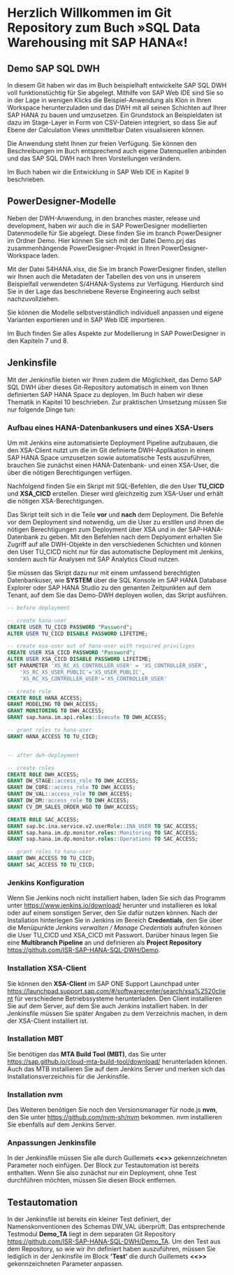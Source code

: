 # Herzlich Willkommen im Git Repository zum Buch »SQL Data Warehousing mit SAP HANA«!

## Demo SAP SQL DWH
In diesem Git haben wir das im Buch beispielhaft entwickelte SAP SQL DWH voll funktionstüchtig für Sie abgelegt. Mithilfe von SAP Web IDE sind Sie so in der Lage in wenigen Klicks die Beispiel-Anwendung als Klon in Ihren Workspace herunterzuladen und das DWH mit all seinen Schichten auf Ihrer SAP HANA zu bauen und umzusetzen. 
Ein Grundstock an Beispieldaten ist dazu im Stage-Layer in Form von CSV-Dateien integriert, so dass Sie auf Ebene der Calculation Views unmittelbar Daten visualisieren können. 

Die Anwendung steht Ihnen zur freien Verfügung. Sie können den Beschreibungen im Buch entsprechend auch eigene Datenquellen anbinden und das SAP SQL DWH nach Ihren Vorstellungen verändern. 

Im Buch haben wir die Entwicklung in SAP Web IDE in Kapitel 9 beschrieben. 

## PowerDesigner-Modelle
Neben der DWH-Anwendung, in den branches master, release und development, haben wir auch die in SAP PowerDesigner modellierten Datenmodelle für Sie abgelegt. Diese finden Sie im branch PowerDesigner im Ordner Demo. Hier können Sie sich mit der Datei Demo.prj das zusammenhängende PowerDesigner-Projekt in Ihren PowerDesigner-Workspace laden. 

Mit der Datei S4HANA.xlsx, die Sie im branch PowerDesigner finden, stellen wir Ihnen auch die Metadaten der Tabellen des von uns in unserem Beispielfall verwendeten S/4HANA-Systems zur Verfügung. Hierdurch sind Sie in der Lage das beschriebene Reverse Engineering auch selbst nachzuvollziehen. 

Sie können die Modelle selbstverständlich individuell anpassen und eigene Varianten exportieren und in SAP Web IDE importieren. 

Im Buch finden Sie alles Aspekte zur Modellierung in SAP PowerDesigner in den Kapiteln 7 und 8. 

## Jenkinsfile
Mit der Jenkinsfile bieten wir Ihnen zudem die Möglichkeit, das Demo SAP SQL DWH über dieses Git-Repository automatisch in einem von Ihnen definierten SAP HANA Space zu deployen. Im Buch haben wir diese Thematik in Kapitel 10 beschrieben. Zur praktischen Umsetzung müssen Sie nur folgende Dinge tun:

### Aufbau eines HANA-Datenbankusers und eines XSA-Users
Um mit Jenkins eine automatisierte Deployment Pipeline aufzubauen, die den XSA-Client nutzt um die im Git definierte DWH-Applikation in einem SAP HANA Space umzusetzen sowie automatische Tests auszuführen, brauchen Sie zunächst einen HANA-Datenbank- und einen XSA-User, die über die nötigen Berechtigungen verfügen. 

Nachfolgend finden Sie ein Skript mit SQL-Befehlen, die den User **TU_CICD** und **XSA_CICD** erstellen. Dieser wird gleichzeitig zum XSA-User und erhält die nötigen XSA-Berechtigungen. 

Das Skript teilt sich in die Teile **vor** und **nach** dem Deployment. Die Befehle vor dem Deployment sind notwendig, um die User zu erstllen und ihnen die nötigen Berechtigungen zum Deployment über XSA und in der SAP-HANA-Datenbank zu geben. Mit den Befehlen nach dem Deplyoment erhalten Sie Zugriff auf alle DWH-Objekte in den verschiedenen Schichten und können den User TU_CICD nicht nur für das automatische Deployment mit Jenkins, sondern auch für Analysen mit SAP Analytics Cloud nutzen. 

Sie müssen das Skript dazu nur mit einem umfassend berechtigten Datenbankuser, wie **SYSTEM** über die SQL Konsole im SAP HANA Database Explorer oder SAP HANA Studio zu den genanten Zeitpunkten auf dem Tenant, auf dem Sie das Demo-DWH deployen wollen, das Skript ausführen.

```sql
-- before deployment

-- create hana-user
CREATE USER TU_CICD PASSWORD "Password";
ALTER USER TU_CICD DISABLE PASSWORD LIFETIME;

-- create xsa-user out of hana-user with required priviliges
CREATE USER XSA_CICD PASSWORD "Password";
ALTER USER XSA_CICD DISABLE PASSWORD LIFETIME;
SET PARAMETER 'XS_RC_XS_CONTROLLER_USER' = 'XS_CONTROLLER_USER',
    'XS_RC_XS_USER_PUBLIC'='XS_USER_PUBLIC',
    'XS_RC_XS_CONTROLLER_USER'='XS_CONTROLLER_USER'

-- create role
CREATE ROLE HANA_ACCESS;
GRANT MODELING TO DWH_ACCESS;
GRANT MONITORING TO DWH_ACCESS;
GRANT sap.hana.im.api.roles::Execute TO DWH_ACCESS;

-- grant roles to hana-user
GRANT HANA_ACCESS TO TU_CICD;


-- after dwh-deployment

-- create roles
CREATE ROLE DWH_ACCESS;
GRANT DW_STAGE::access_role TO DWH_ACCESS;
GRANT DW_CORE::access_role TO DWH_ACCESS;
GRANT DW_VAL::access_role TO DWH_ACCESS;
GRANT DW_DM::access_role TO DWH_ACCESS;
GRANT CV_DM_SALES_ORDER_WGO TO DWH_ACCESS;

CREATE ROLE SAC_ACCESS;
GRANT sap.bc.ina.service.v2.userRole::INA_USER TO SAC_ACCESS;
GRANT sap.hana.im.dp.monitor.roles::Monitoring TO SAC_ACCESS;
GRANT sap.hana.im.dp.monitor.roles::Operations TO SAC_ACCESS;

-- grant roles to hana-user
GRANT DWH_ACCESS TO TU_CICD;
GRANT SAC_ACCESS TO TU_CICD;
```

### Jenkins Konfiguration
Wenn Sie Jenkins noch nicht installiert haben, laden Sie sich das Programm unter https://www.jenkins.io/download/ herunter und installieren es lokal oder auf einem sonstigen Server, den Sie dafür nutzen können. Nach der Installation hinterlegen Sie in Jenkins im Bereich **Credentials**, den Sie über die Menüpunkte *Jenkins verwalten / Manage Credentials* aufrufen können die User TU_CICD und XSA_CICD mit Passwort. Darüber hinaus legen Sie  eine **Multibranch Pipeline** an und definieren als **Project Repository** https://github.com/ISR-SAP-HANA-SQL-DWH/Demo. 

### Installation XSA-Client
Sie können den **XSA-Client** im SAP ONE Support Launchpad unter https://launchpad.support.sap.com/#/softwarecenter/search/xsa%2520client für verschiedene Betriebssysteme herunterladen. Den Client installieren Sie auf dem Server, auf dem Sie auch Jenkins installiert haben. In der Jenkinsfile müssen Sie später Angaben zu dem Verzeichnis machen, in dem der XSA-Client installiert ist. 

### Installation MBT
Sie benötigen das **MTA Build Tool (MBT)**, das Sie unter https://sap.github.io/cloud-mta-build-tool/download/ herunterladen können. Auch das MTB installieren Sie auf dem Jenkins Server und merken sich das Installationsverzeichnis für die Jenkinsfile.

### Installation nvm
Des Weiteren benötigen Sie noch den Versionsmanager für node.js **nvm**, den Sie unter https://github.com/nvm-sh/nvm bekommen. nvm installieren Sie ebenfalls auf dem Jenkins Server.

### Anpassungen Jenkinsfile
In der Jenkinsfile müssen Sie alle durch Guillemets **<<>>** gekennzeichneten Parameter noch einfügen. Der Block zur Testautomation ist bereits enthalten. Wenn Sie also zunächst nur ein Deployment, ohne Test durchführen möchten, müssen Sie diesen Block entfernen. 

## Testautomation
In der Jenkinsfile ist bereits ein kleiner Test definiert, der Namenskonventionen des Schemas DW_VAL überprüft. Das entsprechende Testmodul **Demo_TA** liegt in dem separaten Git Repository https://github.com/ISR-SAP-HANA-SQL-DWH/Demo_TA. Um den Test aus dem Repository, so wie wir ihn definiert haben auszuführen, müssen Sie lediglich in der Jenkinsfile im Block **'Test'** die durch Guillemets **<<>>** gekennzeichneten Parameter anpassen. 

